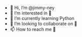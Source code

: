 - 👋 Hi, I’m @jimmy-ney
- 👀 I’m interested in 👀
- 🌱 I’m currently learning Python
- 💞️ I’m looking to collaborate on 👀
- 📫 How to reach me 👀

<!---
jimmy-ney/jimmy-ney is a ✨ special ✨ repository because its `README.md` (this file) appears on your GitHub profile.
You can click the Preview link to take a look at your changes.
--->
